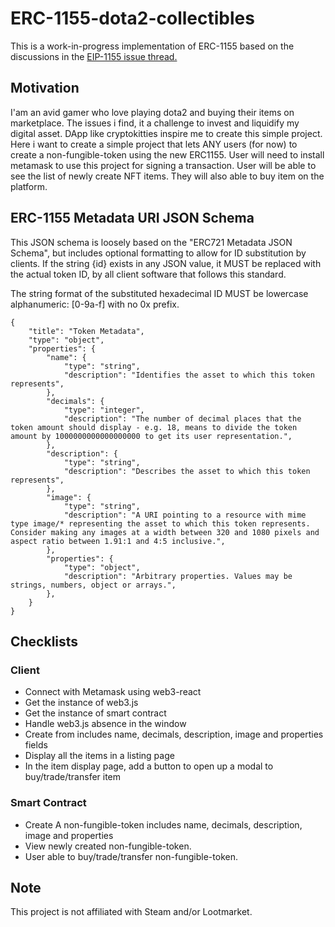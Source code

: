 # ERC-1155-dota2-collectibles

This is a work-in-progress implementation of ERC-1155 based on the discussions in the [EIP-1155 issue thread.](https://github.com/ethereum/EIPs/issues/1155)

## Motivation

I'am an avid gamer who love playing dota2 and buying their items on marketplace. The issues i find, it a challenge to invest and liquidify my digital asset.
DApp like cryptokitties inspire me to create this simple project. Here i want to create a simple project that lets ANY users (for now) to create a non-fungible-token
using the new ERC1155. User will need to install metamask to use this project for signing a transaction. User will be able to see the list of newly create NFT items.
They will also able to buy item on the platform.

## ERC-1155 Metadata URI JSON Schema

This JSON schema is loosely based on the "ERC721 Metadata JSON Schema", but includes optional formatting to allow for ID substitution by clients.
If the string {id} exists in any JSON value, it MUST be replaced with the actual token ID, by all client software that follows this standard.

The string format of the substituted hexadecimal ID MUST be lowercase alphanumeric: [0-9a-f] with no 0x prefix.

```
{
    "title": "Token Metadata",
    "type": "object",
    "properties": {
        "name": {
            "type": "string",
            "description": "Identifies the asset to which this token represents",
        },
        "decimals": {
            "type": "integer",
            "description": "The number of decimal places that the token amount should display - e.g. 18, means to divide the token amount by 1000000000000000000 to get its user representation.",
        },
        "description": {
            "type": "string",
            "description": "Describes the asset to which this token represents",
        },
        "image": {
            "type": "string",
            "description": "A URI pointing to a resource with mime type image/* representing the asset to which this token represents. Consider making any images at a width between 320 and 1080 pixels and aspect ratio between 1.91:1 and 4:5 inclusive.",
        },
        "properties": {
            "type": "object",
            "description": "Arbitrary properties. Values may be strings, numbers, object or arrays.",
        },
    }
}
```

## Checklists

### Client

- Connect with Metamask using web3-react
- Get the instance of web3.js
- Get the instance of smart contract
- Handle web3.js absence in the window
- Create from includes name, decimals, description, image and properties fields
- Display all the items in a listing page
- In the item display page, add a button to open up a modal to buy/trade/transfer item

### Smart Contract

- Create A non-fungible-token includes name, decimals, description, image and properties
- View newly created non-fungible-token.
- User able to buy/trade/transfer non-fungible-token.

## Note

This project is not affiliated with Steam and/or Lootmarket.
